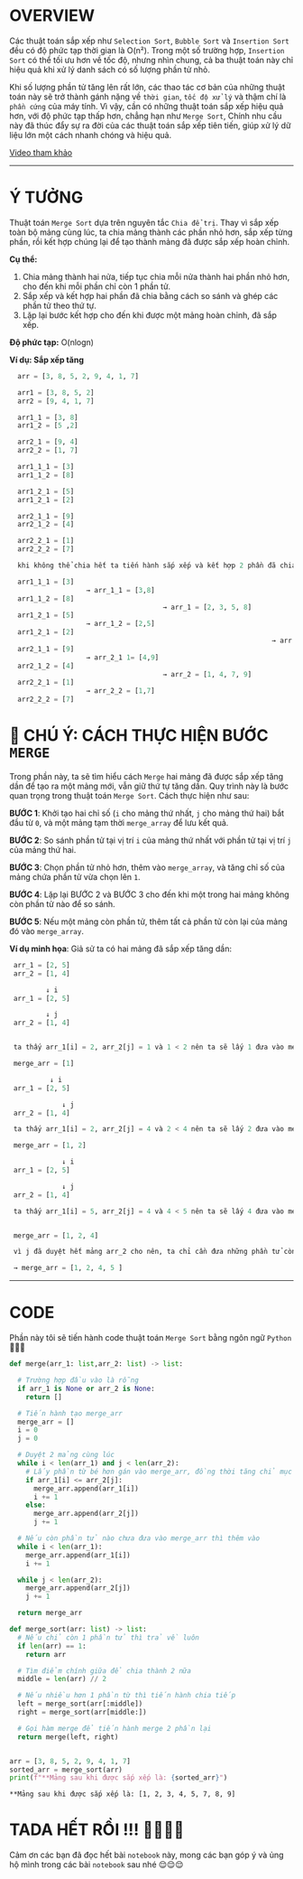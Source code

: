 # **OVERVIEW**

Các thuật toán sắp xếp như `Selection Sort`, `Bubble Sort` và `Insertion Sort` đều có độ phức tạp thời gian là O(n²). Trong một số trường hợp, `Insertion Sort` có thể tối ưu hơn về tốc độ, nhưng nhìn chung, cả ba thuật toán này chỉ hiệu quả khi xử lý danh sách có số lượng phần tử nhỏ.

Khi số lượng phần tử tăng lên rất lớn, các thao tác cơ bản của những thuật toán này sẽ trở thành gánh nặng về `thời gian`, `tốc độ xử lý` và thậm chí là `phần cứng` của máy tính. Vì vậy, cần có những thuật toán sắp xếp hiệu quả hơn, với độ phức tạp thấp hơn, chẳng hạn như `Merge Sort`, Chính nhu cầu này đã thúc đẩy sự ra đời của các thuật toán sắp xếp tiên tiến, giúp xử lý dữ liệu lớn một cách nhanh chóng và hiệu quả.

[Video tham khảo](https://www.youtube.com/watch?v=4VqmGXwpLqc)

---


# Ý TƯỞNG

Thuật toán `Merge Sort` dựa trên nguyên tắc `Chia để trị`. Thay vì sắp xếp toàn bộ mảng cùng lúc, ta chia mảng thành các phần nhỏ hơn, sắp xếp từng phần, rồi kết hợp chúng lại để tạo thành mảng đã được sắp xếp hoàn chỉnh.

**Cụ thể:**
1. Chia mảng thành hai nửa, tiếp tục chia mỗi nửa thành hai phần nhỏ hơn, cho đến khi mỗi phần chỉ còn 1 phần tử.
2. Sắp xếp và kết hợp hai phần đã chia bằng cách so sánh và ghép các phần tử theo thứ tự.
3. Lặp lại bước kết hợp cho đến khi được một mảng hoàn chỉnh, đã sắp xếp.

**Độ phức tạp:** O(nlogn)

**Ví dụ: Sắp xếp tăng**

```python
  arr = [3, 8, 5, 2, 9, 4, 1, 7]
```

```python
  arr1 = [3, 8, 5, 2]
  arr2 = [9, 4, 1, 7]
```

```python
  arr1_1 = [3, 8]
  arr1_2 = [5 ,2]

  arr2_1 = [9, 4]
  arr2_2 = [1, 7]
```

```python
  arr1_1_1 = [3]
  arr1_1_2 = [8]

  arr1_2_1 = [5]
  arr1_2_1 = [2]

  arr2_1_1 = [9]
  arr2_1_2 = [4]

  arr2_2_1 = [1]
  arr2_2_2 = [7]

  khi không thể chia hết ta tiến hành sắp xếp và kết hợp 2 phần đã chia
```


```python
  arr1_1_1 = [3]
                   → arr_1_1 = [3,8]
  arr1_1_2 = [8]
                                      → arr_1 = [2, 3, 5, 8]
  arr1_2_1 = [5]
                   → arr_1_2 = [2,5]
  arr1_2_1 = [2]
                                                                 → arr = [1, 2, 3, 4, 5, 7, 8, 9]
  arr2_1_1 = [9]
                   → arr_2_1 1= [4,9]
  arr2_1_2 = [4]
                                      → arr_2 = [1, 4, 7, 9]
  arr2_2_1 = [1]
                   → arr_2_2 = [1,7]
  arr2_2_2 = [7]

```



# 📌 CHÚ Ý: CÁCH THỰC HIỆN BƯỚC `MERGE`

Trong phần này, ta sẽ tìm hiểu cách `Merge` hai mảng đã được sắp xếp tăng dần để tạo ra một mảng mới, vẫn giữ thứ tự tăng dần. Quy trình này là bước quan trọng trong thuật toán `Merge Sort`. Cách thực hiện như sau:

**BƯỚC 1**: Khởi tạo hai chỉ số (`i` cho mảng thứ nhất, `j` cho mảng thứ hai) bắt đầu từ `0`, và một mảng tạm thời `merge_array` để lưu kết quả.

**BƯỚC 2**: So sánh phần tử tại vị trí `i` của mảng thứ nhất với phần tử tại vị trí `j` của mảng thứ hai.

**BƯỚC 3**: Chọn phần tử nhỏ hơn, thêm vào `merge_array`, và tăng chỉ số của mảng chứa phần tử vừa chọn lên `1`.

**BƯỚC 4**: Lặp lại BƯỚC 2 và BƯỚC 3 cho đến khi một trong hai mảng không còn phần tử nào để so sánh.

**BƯỚC 5**: Nếu một mảng còn phần tử, thêm tất cả phần tử còn lại của mảng đó vào `merge_array`.

**Ví dụ minh họa**:
Giả sử ta có hai mảng đã sắp xếp tăng dần:

```python
 arr_1 = [2, 5]
 arr_2 = [1, 4]
```

```python
         ↓ i
 arr_1 = [2, 5]

         ↓ j
 arr_2 = [1, 4]


 ta thấy arr_1[i] = 2, arr_2[j] = 1 và 1 < 2 nên ta sẽ lấy 1 đưa vào merge_arr và tăng j lên 1
```

```python
 merge_arr = [1]

          ↓ i
 arr_1 = [2, 5]

             ↓ j
 arr_2 = [1, 4]

 ta thấy arr_1[i] = 2, arr_2[j] = 4 và 2 < 4 nên ta sẽ lấy 2 đưa vào merge_arr và tăng i lên 1

```

```python
 merge_arr = [1, 2]

             ↓ i
 arr_1 = [2, 5]

             ↓ j
 arr_2 = [1, 4]

 ta thấy arr_1[i] = 5, arr_2[j] = 4 và 4 < 5 nên ta sẽ lấy 4 đưa vào merge_arr và tăng j lên 1

```


```python

 merge_arr = [1, 2, 4]

 vì j đã duyệt hết mảng arr_2 cho nên, ta chỉ cần đưa những phần tử còn lại vào merge_arr

 → merge_arr = [1, 2, 4, 5 ]
```




---

# **CODE**
Phần này tôi sẽ tiến hành code thuật toán `Merge Sort` bằng ngôn ngữ `Python` 😤😤😤


```python
def merge(arr_1: list,arr_2: list) -> list:

  # Trường hợp đầu vào là rỗng
  if arr_1 is None or arr_2 is None:
    return []

  # Tiến hành tạo merge_arr
  merge_arr = []
  i = 0
  j = 0

  # Duyệt 2 mảng cùng lúc
  while i < len(arr_1) and j < len(arr_2):
    # Lấy phần từ bé hơn gán vào merge_arr, đồng thời tăng chỉ mục của mảng đó lên 1
    if arr_1[i] <= arr_2[j]:
      merge_arr.append(arr_1[i])
      i += 1
    else:
      merge_arr.append(arr_2[j])
      j += 1

  # Nếu còn phần tử nào chưa đưa vào merge_arr thì thêm vào
  while i < len(arr_1):
    merge_arr.append(arr_1[i])
    i += 1

  while j < len(arr_2):
    merge_arr.append(arr_2[j])
    j += 1

  return merge_arr

def merge_sort(arr: list) -> list:
  # Nếu chỉ còn 1 phần tử thì trả về luôn
  if len(arr) == 1:
    return arr

  # Tìm điểm chính giữa để chia thành 2 nữa
  middle = len(arr) // 2

  # Nếu nhiều hơn 1 phần từ thì tiến hành chia tiếp
  left = merge_sort(arr[:middle])
  right = merge_sort(arr[middle:])

  # Gọi hàm merge để tiến hành merge 2 phần lại
  return merge(left, right)


arr = [3, 8, 5, 2, 9, 4, 1, 7]
sorted_arr = merge_sort(arr)
print(f"**Mảng sau khi được sắp xếp là: {sorted_arr}")
```

    **Mảng sau khi được sắp xếp là: [1, 2, 3, 4, 5, 7, 8, 9]
    

# **TADA HẾT RỒI !!! 🥳🥳🥳🥳**

Cảm ơn các bạn đã đọc hết bài `notebook` này, mong các bạn góp ý và ủng hộ mình trong các bài `notebook` sau nhé 😌😌😌
